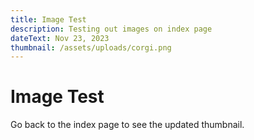 ```yaml
---
title: Image Test
description: Testing out images on index page
dateText: Nov 23, 2023
thumbnail: /assets/uploads/corgi.png
---
```

# Image Test
Go back to the index page to see the updated thumbnail.